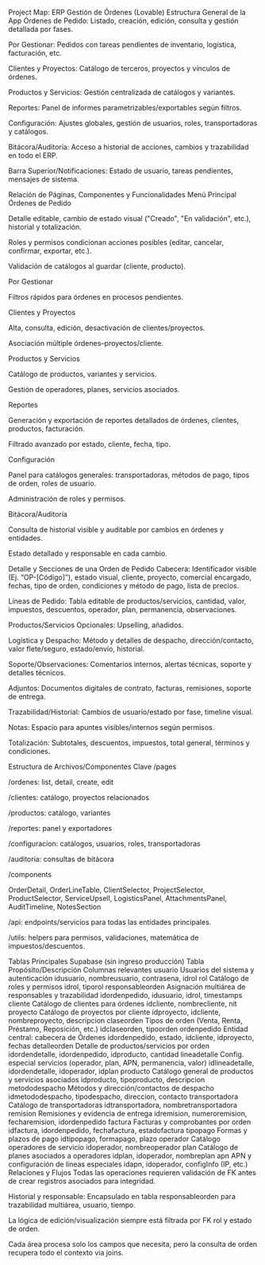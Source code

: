 Project Map: ERP Gestión de Órdenes (Lovable)
Estructura General de la App
Órdenes de Pedido: Listado, creación, edición, consulta y gestión detallada por fases.

Por Gestionar: Pedidos con tareas pendientes de inventario, logística, facturación, etc.

Clientes y Proyectos: Catálogo de terceros, proyectos y vínculos de órdenes.

Productos y Servicios: Gestión centralizada de catálogos y variantes.

Reportes: Panel de informes parametrizables/exportables según filtros.

Configuración: Ajustes globales, gestión de usuarios, roles, transportadoras y catálogos.

Bitácora/Auditoría: Acceso a historial de acciones, cambios y trazabilidad en todo el ERP.

Barra Superior/Notificaciones: Estado de usuario, tareas pendientes, mensajes de sistema.

Relación de Páginas, Componentes y Funcionalidades
Menú Principal
Órdenes de Pedido

Detalle editable, cambio de estado visual ("Creado", "En validación", etc.), historial y totalización.

Roles y permisos condicionan acciones posibles (editar, cancelar, confirmar, exportar, etc.).

Validación de catálogos al guardar (cliente, producto).

Por Gestionar

Filtros rápidos para órdenes en procesos pendientes.

Clientes y Proyectos

Alta, consulta, edición, desactivación de clientes/proyectos.

Asociación múltiple órdenes–proyectos/cliente.

Productos y Servicios

Catálogo de productos, variantes y servicios.

Gestión de operadores, planes, servicios asociados.

Reportes

Generación y exportación de reportes detallados de órdenes, clientes, productos, facturación.

Filtrado avanzado por estado, cliente, fecha, tipo.

Configuración

Panel para catálogos generales: transportadoras, métodos de pago, tipos de orden, roles de usuario.

Administración de roles y permisos.

Bitácora/Auditoría

Consulta de historial visible y auditable por cambios en órdenes y entidades.

Estado detallado y responsable en cada cambio.

Detalle y Secciones de una Orden de Pedido
Cabecera: Identificador visible (Ej. “OP-[Código]”), estado visual, cliente, proyecto, comercial encargado, fechas, tipo de orden, condiciones y método de pago, lista de precios.

Líneas de Pedido: Tabla editable de productos/servicios, cantidad, valor, impuestos, descuentos, operador, plan, permanencia, observaciones.

Productos/Servicios Opcionales: Upselling, añadidos.

Logística y Despacho: Método y detalles de despacho, dirección/contacto, valor flete/seguro, estado/envío, historial.

Soporte/Observaciones: Comentarios internos, alertas técnicas, soporte y detalles técnicos.

Adjuntos: Documentos digitales de contrato, facturas, remisiones, soporte de entrega.

Trazabilidad/Historial: Cambios de usuario/estado por fase, timeline visual.

Notas: Espacio para apuntes visibles/internos según permisos.

Totalización: Subtotales, descuentos, impuestos, total general, términos y condiciones.

Estructura de Archivos/Componentes Clave
/pages

/ordenes: list, detail, create, edit

/clientes: catálogo, proyectos relacionados

/productos: catálogo, variantes

/reportes: panel y exportadores

/configuracion: catálogos, usuarios, roles, transportadoras

/auditoria: consultas de bitácora

/components

OrderDetail, OrderLineTable, ClientSelector, ProjectSelector, ProductSelector, ServiceUpsell, LogisticsPanel, AttachmentsPanel, AuditTimeline, NotesSection

/api: endpoints/servicios para todas las entidades principales.

/utils: helpers para permisos, validaciones, matemática de impuestos/descuentos.

Tablas Principales Supabase (sin ingreso producción)
Tabla	Propósito/Descripción	Columnas relevantes
usuario	Usuarios del sistema y autenticación	idusuario, nombreusuario, contrasena, idrol
rol	Catálogo de roles y permisos	idrol, tiporol
responsableorden	Asignación multiárea de responsables y trazabilidad	idordenpedido, idusuario, idrol, timestamps
cliente	Catálogo de clientes para órdenes	idcliente, nombrecliente, nit
proyecto	Catálogo de proyectos por cliente	idproyecto, idcliente, nombreproyecto, descripcion
claseorden	Tipos de orden (Venta, Renta, Préstamo, Reposición, etc.)	idclaseorden, tipoorden
ordenpedido	Entidad central: cabecera de Órdenes	idordenpedido, estado, idcliente, idproyecto, fechas
detalleorden	Detalle de productos/servicios por orden	idordendetalle, idordenpedido, idproducto, cantidad
lineadetalle	Config. especial servicios (operador, plan, APN, permanencia, valor)	idlineadetalle, idordendetalle, idoperador, idplan
producto	Catálogo general de productos y servicios asociados	idproducto, tipoproducto, descripcion
metododespacho	Métodos y dirección/contactos de despacho	idmetododespacho, tipodespacho, direccion, contacto
transportadora	Catálogo de transportadoras	idtransportadora, nombretransportadora
remision	Remisiones y evidencia de entrega	idremision, numeroremision, fecharemision, idordenpedido
factura	Facturas y comprobantes por orden	idfactura, idordenpedido, fechafactura, estadofactura
tipopago	Formas y plazos de pago	idtipopago, formapago, plazo
operador	Catálogo operadores de servicio	idoperador, nombreoperador
plan	Catálogo de planes asociados a operadores	idplan, idoperador, nombreplan
apn	APN y configuración de líneas especiales	idapn, idoperador, configInfo (IP, etc.)
Relaciones y Flujos
Todas las operaciones requieren validación de FK antes de crear registros asociados para integridad.

Historial y responsable: Encapsulado en tabla responsableorden para trazabilidad multiárea, usuario, tiempo.

La lógica de edición/visualización siempre está filtrada por FK rol y estado de orden.

Cada área procesa solo los campos que necesita, pero la consulta de orden recupera todo el contexto via joins.
